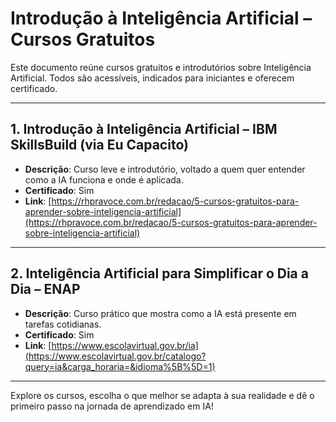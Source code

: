 # Introdução à Inteligência Artificial – Cursos Gratuitos

Este documento reúne cursos gratuitos e introdutórios sobre Inteligência Artificial. Todos são acessíveis, indicados para iniciantes e oferecem certificado.

---

## 1. Introdução à Inteligência Artificial – IBM SkillsBuild (via Eu Capacito)
- **Descrição**: Curso leve e introdutório, voltado a quem quer entender como a IA funciona e onde é aplicada.
- **Certificado**: Sim
- **Link**: [https://rhpravoce.com.br/redacao/5-cursos-gratuitos-para-aprender-sobre-inteligencia-artificial](https://rhpravoce.com.br/redacao/5-cursos-gratuitos-para-aprender-sobre-inteligencia-artificial)

---

## 2. Inteligência Artificial para Simplificar o Dia a Dia – ENAP
- **Descrição**: Curso prático que mostra como a IA está presente em tarefas cotidianas.
- **Certificado**: Sim
- **Link**: [https://www.escolavirtual.gov.br/ia](https://www.escolavirtual.gov.br/catalogo?query=ia&carga_horaria=&idioma%5B%5D=1)

---

Explore os cursos, escolha o que melhor se adapta à sua realidade e dê o primeiro passo na jornada de aprendizado em IA!